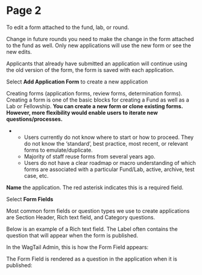 # Page 2

To edit a form attached to the fund, lab, or round.

Change in future rounds you need to make the change in the form attached to the fund as well. Only new applications will use the new form or see the new edits.

Applicants that already have submitted an application will continue using the old version of the form, the form is saved with each application.

Select **Add Application Form** to create a new application

Creating forms (application forms, review forms, determination forms). Creating a form is one of the basic blocks for creating a Fund as well as a Lab or Fellowship. **You can create a new form or clone existing forms. However, more flexibility would enable users to iterate new questions/processes.**

*
  * Users currently do not know where to start or how to proceed. They do not know the ‘standard’, best practice, most recent, or relevant forms to emulate/duplicate.
  * Majority of staff reuse forms from several years ago.
  * Users do not have a clear roadmap or macro understanding of which forms are associated with a particular Fund/Lab, active, archive, test case, etc.

**Name** the application. The red asterisk indicates this is a required field.

Select **Form Fields**

Most common form fields or question types we use to create applications are Section Header, Rich text field, and Category questions.

Below is an example of a Rich text field. The Label often contains the question that will appear when the form is published.

In the WagTail Admin, this is how the Form Field appears:

The Form Field is rendered as a question in the application when it is published:

##
